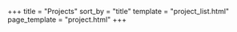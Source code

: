 +++
title = "Projects"
sort_by = "title"
template = "project_list.html"
page_template = "project.html"
+++
